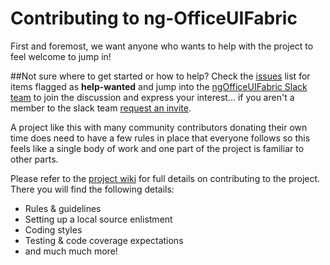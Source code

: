 # Contributing to ng-OfficeUIFabric
First and foremost, we want anyone who wants to help with the project to feel welcome to jump in! 

##Not sure where to get started or how to help? 
Check the [issues]() list for items flagged as **help-wanted** and jump into the [ngOfficeUIFabric Slack team](http://ngofficeuifabric.slack.com) to join the discussion and express your interest... if you aren't a member to the slack team [request an invite](http://ngofficeuifabric-slackin.azurewebsites.net).

A project like this with many community contributors donating their own time does need to have a few rules in place that everyone follows so this feels like a single body of work and one part of the project is familiar to other parts.

Please refer to the [project wiki](https://github.com/ngOfficeUIFabric/ng-officeuifabric/wiki) for full details on contributing to the project. There you will find the following details:

- Rules & guidelines
- Setting up a local source enlistment
- Coding styles
- Testing & code coverage expectations
- and much much more!
